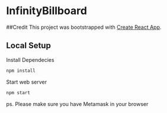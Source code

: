 # InfinityBillboard

##Credit
This project was bootstrapped with [Create React App](https://github.com/facebookincubator/create-react-app).

## Local Setup

Install Dependecies
```bash
npm install
```

Start web server
```bash
npm start
```

ps. Please make sure you have Metamask in your browser